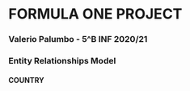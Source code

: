 # FORMULA ONE PROJECT
### Valerio Palumbo - 5^B INF 2020/21

### Entity Relationships Model

#### COUNTRY